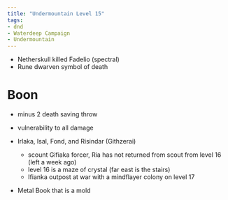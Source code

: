```yaml
---
title: "Undermountain Level 15"
tags: 
- dnd
- Waterdeep Campaign
- Undermountain
---
```


- Netherskull killed Fadelio (spectral)
- Rune dwarven symbol of death

# Boon
- minus 2 death saving throw
- vulnerability to all damage

- Irlaka, Isal, Fond, and Risindar (Githzerai)
    - scount Gifiaka forcer, Ria has not returned from scout from level 16 (left a week ago)
    - level 16 is a maze of crystal (far east is the stairs)
    - Ifianka outpost at war with a mindflayer colony on level 17

- Metal Book that is a mold



